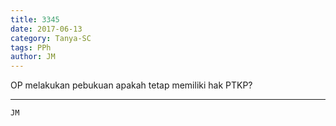 ```yaml
---
title: 3345
date: 2017-06-13
category: Tanya-SC
tags: PPh
author: JM
---
```


OP melakukan pebukuan apakah tetap memiliki hak PTKP?

---



`JM`
